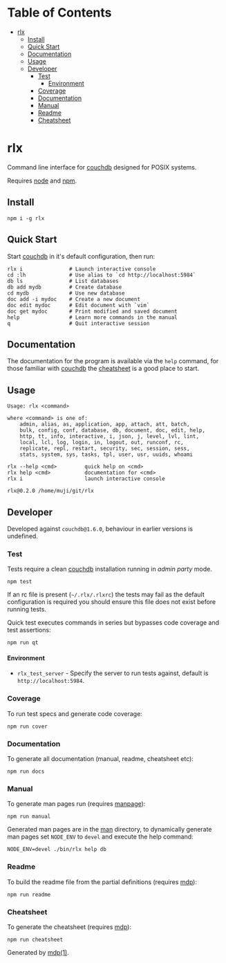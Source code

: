 Table of Contents
=================

* [rlx](#rlx)
  * [Install](#install)
  * [Quick Start](#quick-start)
  * [Documentation](#documentation)
  * [Usage](#usage)
  * [Developer](#developer)
    * [Test](#test)
      * [Environment](#environment)
    * [Coverage](#coverage)
    * [Documentation](#documentation-1)
    * [Manual](#manual)
    * [Readme](#readme)
    * [Cheatsheet](#cheatsheet)

rlx
===

Command line interface for [couchdb](http://couchdb.apache.org) designed for POSIX systems.

Requires [node](http://nodejs.org) and [npm](http://www.npmjs.org).

## Install

```
npm i -g rlx
```

## Quick Start

Start [couchdb](http://couchdb.apache.org) in it's default configuration, then run:

```
rlx i               # Launch interactive console
cd :lh              # Use alias to `cd http://localhost:5984`
db ls               # List databases
db add mydb         # Create database
cd mydb             # Use new database
doc add -i mydoc    # Create a new document
doc edit mydoc      # Edit document with `vim`
doc get mydoc       # Print modified and saved document
help                # Learn more commands in the manual
q                   # Quit interactive session
```

## Documentation

The documentation for the program is available via the `help` command, for those familiar with [couchdb](http://couchdb.apache.org) the [cheatsheet](https://github.com/tmpfs/rlx/blob/master/doc/cheatsheet.md) is a good place to start.

## Usage

```
Usage: rlx <command>

where <command> is one of:
    admin, alias, as, application, app, attach, att, batch,
    bulk, config, conf, database, db, document, doc, edit, help,
    http, tt, info, interactive, i, json, j, level, lvl, lint,
    local, lcl, log, login, in, logout, out, runconf, rc,
    replicate, repl, restart, security, sec, session, sess,
    stats, system, sys, tasks, tpl, user, usr, uuids, whoami

rlx --help <cmd>         quick help on <cmd>
rlx help <cmd>           documentation for <cmd>
rlx i                    launch interactive console

rlx@0.2.0 /home/muji/git/rlx
```

## Developer

Developed against `couchdb@1.6.0`, behaviour in earlier versions is undefined.

### Test

Tests require a clean [couchdb](http://couchdb.apache.org) installation running in *admin party* mode.

```
npm test
```

If an rc file is present (`~/.rlx/.rlxrc`) the tests may fail as the default configuration is required you should ensure this file does not exist before running tests.

Quick test executes commands in series but bypasses code coverage and test assertions:

```
npm run qt
```

#### Environment

* `rlx_test_server` - Specify the server to run tests against, default is `http://localhost:5984`.

### Coverage

To run test specs and generate code coverage:

```
npm run cover
```

### Documentation

To generate all documentation (manual, readme, cheatsheet etc):

```
npm run docs
```

### Manual

To generate man pages run (requires [manpage](https://github.com/cli-kit/cli-manpage)):

```
npm run manual
```

Generated man pages are in the [man](https://github.com/tmpfs/rlx/blob/master/doc/man) directory, to dynamically generate man pages set `NODE_ENV` to `devel` and execute the help command:

```
NODE_ENV=devel ./bin/rlx help db
```

### Readme

To build the readme file from the partial definitions (requires [mdp](https://github.com/tmpfs/mdp)):

```
npm run readme
```

### Cheatsheet

To generate the cheatsheet (requires [mdp](https://github.com/tmpfs/mdp)):

```
npm run cheatsheet
```

Generated by [mdp(1)](https://github.com/tmpfs/mdp).

[couchdb]: http://couchdb.apache.org
[node]: http://nodejs.org
[npm]: http://www.npmjs.org
[man]: https://github.com/tmpfs/rlx/blob/master/doc/man
[mdp]: https://github.com/tmpfs/mdp
[manpage]: https://github.com/cli-kit/cli-manpage
